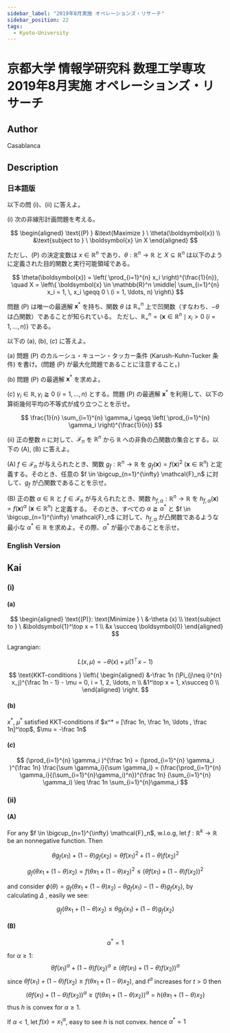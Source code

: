 ```yaml
---
sidebar_label: "2019年8月実施 オペレーションズ・リサーチ"
sidebar_position: 22
tags:
  - Kyoto-University
---
```

# 京都大学 情報学研究科 数理工学専攻 2019年8月実施 オペレーションズ・リサーチ

## **Author**
Casablanca

## **Description**
### 日本語版
以下の問 (i)、(ii) に答えよ。

(i) 次の非線形計画問題を考える。
 
$$
\begin{aligned}
\text{(P) } &\text{Maximize } \ \theta(\boldsymbol{x}) \\
&\text{subject to } \ \boldsymbol{x} \in X
\end{aligned}
$$

ただし、(P) の決定変数は $x \in \mathbb{R}^n$ であり、$\theta : \mathbb{R}^n \rightarrow \mathbb{R}$ と $X \subseteq \mathbb{R}^n$ は以下のように定義された目的関数と実行可能領域である。

$$
\theta(\boldsymbol{x}) = \left( \prod_{i=1}^{n} x_i \right)^{\frac{1}{n}}, \quad X = \left\{ \boldsymbol{x} \in \mathbb{R}^n \middle| \sum_{i=1}^{n} x_i = 1, \, x_i \geqq 0 \ (i = 1, \ldots, n) \right\}
$$

問題 (P) は唯一の最適解 $\boldsymbol{x}^*$ を持ち、関数 $\theta$ は $\mathbb{R}_{+}^n$ 上で凹関数（すなわち、$-\theta$ は凸関数）であることが知られている。
ただし、$\mathbb{R}_{+}^n = \{ \boldsymbol{x} \in \mathbb{R}^n \mid x_i > 0 \ (i = 1, \ldots, n) \}$ である。

以下の (a), (b), $(c)$ に答えよ。

(a) 問題 (P) のカルーシュ・キューン・タッカー条件 (Karush-Kuhn-Tucker 条件) を書け。(問題 (P) が最大化問題であることに注意すること。)

(b) 問題 (P) の最適解 $\boldsymbol{x}^*$ を求めよ。

$(c)$ $\gamma_i \in \mathbb{R}, \, \gamma_i \geqq 0 \ (i = 1, \ldots, n)$ とする。問題 (P) の最適解 $\boldsymbol{x}^*$ を利用して、以下の算術幾何平均の不等式が成り立つことを示せ。

$$
\frac{1}{n} \sum_{i=1}^{n} \gamma_i \geqq \left( \prod_{i=1}^{n} \gamma_i \right)^{\frac{1}{n}}
$$

(ii) 正の整数 $n$ に対して、$\mathcal{F}_n$ を $\mathbb{R}^n$ から $\mathbb{R}$ への非負の凸関数の集合とする。以下の (A), (B) に答えよ。

(A) $f \in \mathcal{F}_n$ が与えられたとき、関数 $g_f : \mathbb{R}^n \rightarrow \mathbb{R}$ を $g_f(\boldsymbol{x}) = f(\boldsymbol{x})^2 \ (\boldsymbol{x} \in \mathbb{R}^n)$ と定義する。そのとき、任意の $f \in \bigcup_{n=1}^{\infty} \mathcal{F}_n$ に対して、$g_f$ が凸関数であることを示せ。

(B) 正の数 $\alpha \in \mathbb{R}$ と $f \in \mathcal{F}_n$ が与えられたとき、関数 $h_{f,\alpha} : \mathbb{R}^n \rightarrow \mathbb{R}$ を $h_{f,\alpha}(\boldsymbol{x}) = f(\boldsymbol{x})^{\alpha} \ (\boldsymbol{x} \in \mathbb{R}^n)$ と定義する。
そのとき、すべての $\alpha \geqq \alpha^*$ と $f \in \bigcup_{n=1}^{\infty} \mathcal{F}_n$ に対して、$h_{f,\alpha}$ が凸関数であるような最小な $\alpha^* \in \mathbb{R}$ を求めよ。その際、$\alpha^*$ が最小であることを示せ。


### English Version

## **Kai**
### (i)
#### (a)

$$
\begin{aligned}
\text{(P)}: \text{Minimize } \ &-\theta (x) \\
\text{subject to } \ &\boldsymbol{1}^\top x = 1 \\
&x \succeq \boldsymbol{0}
\end{aligned}
$$

Lagrangian:

$$
L(x, \mu) = -\theta (x) + \mu (1^\top x - 1)
$$

$$
\text{KKT-conditions } \left\{
\begin{aligned}
&-\frac 1n (\Pi_{j\neq i}^{n} x_j)^{\frac 1n - 1} - \mu = 0, i = 1, 2, \ldots, n \\
&1^\top x = 1, x\succeq 0 \\
\end{aligned}
\right.
$$

#### (b)
$x^*$, $\mu ^*$ satisfied KKT-conditions if $x^* = [\frac 1n, \frac 1n, \ldots , \frac 1n]^\top$, $\mu = -\frac 1n$

#### $(c)$

$$
(\prod_{i=1}^{n} \gamma_i )^{\frac 1n} = (\prod_{i=1}^{n} \gamma_i )^{\frac 1n} \frac{\sum \gamma_i}{\sum \gamma_i}  = (\frac{\prod_{i=1}^{n} \gamma_i}{(\sum_{i=1}^{n}\gamma_i)^n})^{\frac 1n} (\sum_{i=1}^{n} \gamma_i) \leq \frac 1n \sum_{i=1}^{n}\gamma_i
$$

### (ii)
#### (A)
For any $f \in \bigcup_{n=1}^{\infty} \mathcal{F}_n$, w.l.o.g, let $f : \mathbb{R}^k \rightarrow \mathbb{R}$ be an nonnegative function.
Then

$$
\theta g_f( x_1) + (1-\theta)g_f(x_2) = \theta f( x_1)^2 + (1-\theta) f( x_2)^2
$$

$$
g_f(\theta x_1 + (1-\theta)x_2) = f(\theta x_1 + (1-\theta)x_2) ^ 2 \leq (\theta f( x_1) + (1-\theta) f( x_2)) ^2
$$

and consider $\phi(\theta) =g_f(\theta x_1 + (1-\theta)x_2) - \theta g_f( x_1) - (1-\theta)g_f(x_2)$,
by calculating $\Delta$ , easily we see:

$$g_f(\theta x_1 + (1-\theta)x_2) \leq \theta g_f( x_1) + (1-\theta)g_f(x_2) $$

#### (B)

$$
\alpha ^* = 1
$$

for $\alpha \geq 1$:
$$\theta f(x_1)^{\alpha} + (1-\theta)f(x_2) ^{\alpha} \geq (\theta f(x_1) + (1-\theta)f(x_2))^{\alpha}$$
since $\theta f(x_1) + (1-\theta)f(x_2) \geq f(\theta x_1 + (1-\theta)x_2)$, and $t^{\alpha}$ increases for $t>0$
then
$$(\theta f(x_1) + (1-\theta)f(x_2))^{\alpha} \geq (f(\theta x_1 + (1-\theta)x_2))^{\alpha } = h(\theta x_1 + (1-\theta)x_2)$$
thus $h$ is convex for $\alpha \geq 1$.

If $\alpha < 1$, let $f(x) = x_1^{\alpha}$, easy to see $h$ is not convex.
hence $\alpha^* = 1$

